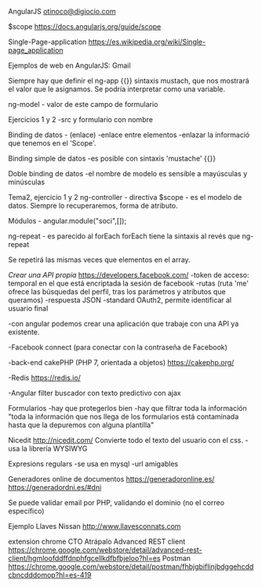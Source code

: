 AngularJS
otinoco@digiocio.com

$scope
https://docs.angularjs.org/guide/scope

Single-Page-application
https://es.wikipedia.org/wiki/Single-page_application

<script src= ></script>

Ejemplos de web en AngularJS: Gmail

Siempre hay que definir el ng-app
{{}} sintaxis mustach, que nos mostrará el valor que le asignamos.
Se podría interpretar como una variable.

ng-model - valor de este campo de formulario

Ejercicios 1 y 2
-src y formulario con nombre

Binding de datos - (enlace)
-enlace entre elementos
-enlazar la informació que tenemos en el 'Scope'.

Binding simple de datos
-es posible con sintaxis 'mustache'
{{}}

Doble binding de datos
-el nombre de modelo es sensible a mayúsculas y minúsculas


Tema2, ejercicio 1 y 2
ng-controller - directiva
$scope - es el modelo de datos. Siempre lo recuperaremos, forma de atributo.


Módulos - angular.module("soci",[]);

ng-repeat - es parecido al forEach
forEach tiene la sintaxis al revés que ng-repeat

Se repetirá las mismas veces que elementos en el array.



*Crear una API propia*
https://developers.facebook.com/
-token de acceso: temporal en el que está encriptada la sesión de facebook
-rutas (ruta 'me' ofrece las búsquedas del perfil, tras los parámetros y atributos que queramos)
-respuesta JSON
-standard OAuth2, permite identificar al usuario final

-con angular podemos crear una aplicación que trabaje con una API ya existente.

-Facebook connect (para conectar con la contraseña de Facebook)

-back-end cakePHP (PHP 7, orientada a objetos)
https://cakephp.org/

-Redis
https://redis.io/


-Angular filter
buscador con texto predictivo con ajax


Formularios
-hay que protegerlos bien
-hay que filtrar toda la información
"toda la información que nos llega de los formularios está contaminada hasta que la depuremos con alguna plantilla"


Nicedit
http://nicedit.com/
Convierte todo el texto del usuario con el css.
-usa la librería WYSIWYG

Expresions regulars
-se usa en mysql
-url amigables


Generadores online de documentos
https://generadoronline.es/
https://generadordni.es/#dni


Se puede validar email por PHP, validando el dominio (no el correo específico)


Ejemplo Llaves Nissan
http://www.llavesconnats.com

extension chrome
CTO Atrápalo
Advanced REST client
https://chrome.google.com/webstore/detail/advanced-rest-client/hgmloofddffdnphfgcellkdfbfbjeloo?hl=es
Postman
https://chrome.google.com/webstore/detail/postman/fhbjgbiflinjbdggehcddcbncdddomop?hl=es-419


